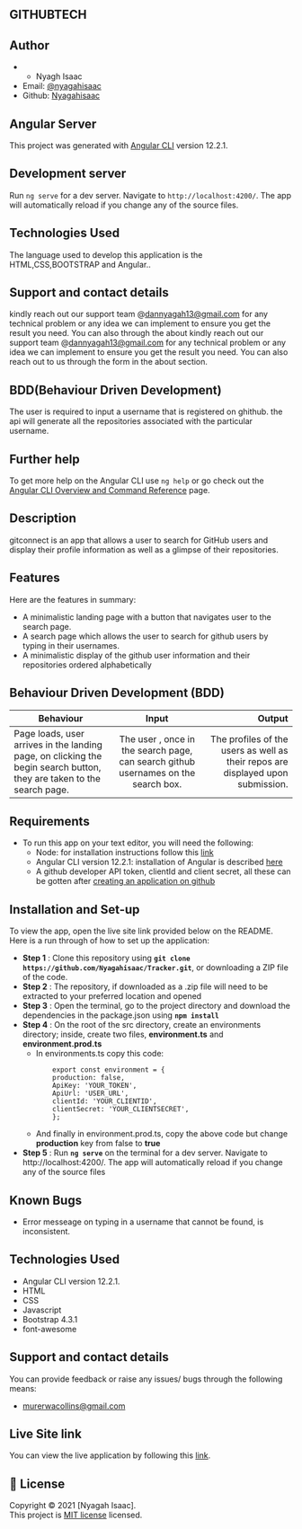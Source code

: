 ## GITHUBTECH

## Author
* * Nyagh Isaac
* Email: [@nyagahisaac](nyagahIsaac21@gmail.com)
* Github: [Nyagahisaac](https://github.com/Nyagahisaac)

## Angular Server
This project was generated with [Angular CLI](https://github.com/angular/angular-cli) version 12.2.1.

## Development server

Run `ng serve` for a dev server. Navigate to `http://localhost:4200/`. The app will automatically reload if you change any of the source files.


## Technologies Used
The language used to develop this application is the HTML,CSS,BOOTSTRAP and Angular.. 
## Support and contact details
 kindly reach out our support team @dannyagah13@gmail.com for any technical problem or any idea we can implement to ensure you get the result you need. You can also through the about
 kindly reach out our support team @dannyagah13@gmail.com for any technical problem or any idea we can implement to ensure you get the result you need. You can also reach out to us through the form in the about section.
## BDD(Behaviour Driven Development)
The user is required to input a username that is registered on ghithub.
the api will generate all the repositories associated with the particular username.
## Further help

To get more help on the Angular CLI use `ng help` or go check out the [Angular CLI Overview and Command Reference](https://angular.io/cli) page.



## Description
gitconnect is an app that allows a user to search for GitHub users and display their profile information as well as a glimpse of their repositories.

## Features
Here are the features in summary:
* A minimalistic landing page with a button that navigates user to the search page.
* A search page which allows the user to search for github users by typing in their usernames.
* A minimalistic display of the github user information and their repositories ordered alphabetically

## Behaviour Driven Development (BDD)
|Behaviour 	           |    Input 	                 |       Output          |
|----------------------------------------------|:-----------------------------------:|-----------------------------:|       
|Page loads, user arrives in the landing page, on clicking the begin search button, they are taken to the search page.                        |  The user , once in the search page, can search github usernames on the search box.          | The profiles of the users as well as their repos are displayed upon submission.    |                       |

## Requirements
* To run this app on your text editor, you will need the following:
    * Node: for installation instructions follow this [link](https://nodejs.org/en/download/)
    * Angular CLI version 12.2.1: installation of Angular is described [here](https://www.c-sharpcorner.com/article/three-steps-to-install-angular-and-create-first-hello-world-angular-app/) 
    * A github developer API token, clientId and client secret, all these can be gotten after [creating an application on github](https://github.com/settings/apps)

## Installation and Set-up
To view the app, open the live site link provided below on the README.
Here is a run through of how to set up the application:
* **Step 1** : Clone this repository using **`git clone https://github.com/Nyagahisaac/Tracker.git`**, or downloading a ZIP file of the code.
* **Step 2** : The repository, if downloaded as a .zip file will need to be extracted to your preferred location and opened
* **Step 3** : Open the terminal, go to the project directory and download the dependencies in the package.json using **`npm install`**
* **Step 4** : On the root of the src directory, create an environments directory; inside, create two files, **environment.ts** and **environment.prod.ts**
    * In environments.ts copy this code:
        ```shell
            export const environment = {
            production: false,
            ApiKey: 'YOUR_TOKEN',
            ApiUrl: 'USER_URL',
            clientId: 'YOUR_CLIENTID',
            clientSecret: 'YOUR_CLIENTSECRET',
            };
        ```
    * And finally in environment.prod.ts, copy the above code but change **production** key from false to **true**
* **Step 5** : Run **`ng serve`** on the terminal for a dev server. Navigate to http://localhost:4200/. The app will automatically reload if you change any of the source files

## Known Bugs
* Error messeage on typing in a username that cannot be found, is inconsistent.

## Technologies Used
* Angular CLI version 12.2.1.
* HTML  
* CSS
* Javascript
* Bootstrap 4.3.1
* font-awesome



## Support and contact details
You can provide feedback or raise any issues/ bugs through the following means:
* murerwacollins@gmail.com

## Live Site link
You can view the live application by following this [link](https://gitconnect-ip.firebaseapp.com/).


## 📝 License

Copyright © 2021 [Nyagah Isaac].<br />
This project is [MIT license](LICENSE) licensed.

